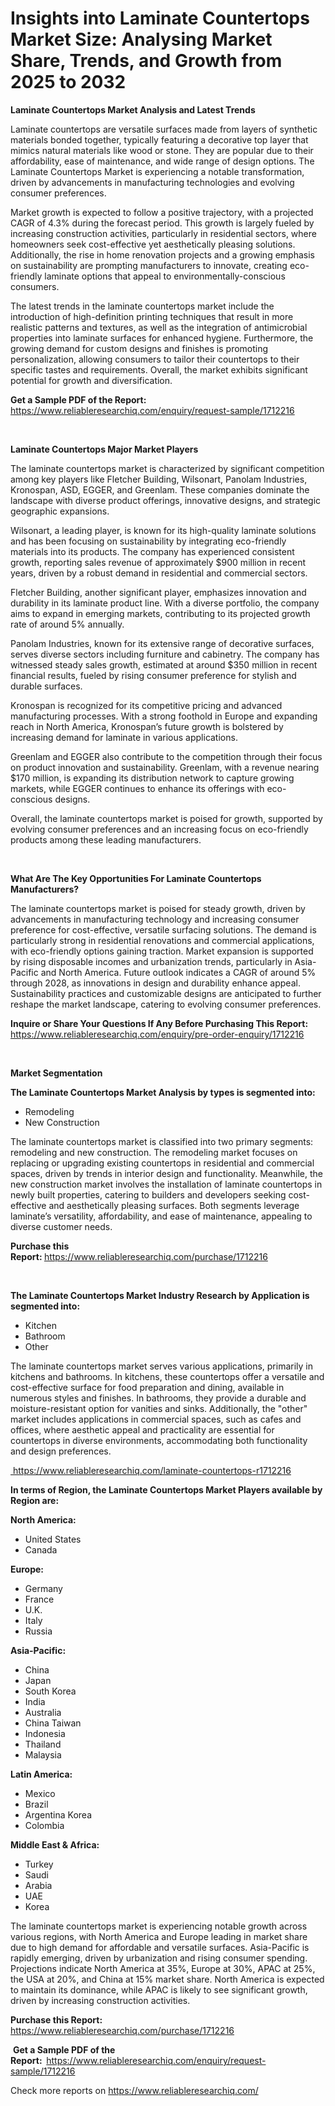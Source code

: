 <p><h1>Insights into Laminate Countertops Market Size: Analysing Market Share, Trends, and Growth from 2025 to 2032</h1></p><p><strong>Laminate Countertops Market Analysis and Latest Trends</strong></p>
<p><p>Laminate countertops are versatile surfaces made from layers of synthetic materials bonded together, typically featuring a decorative top layer that mimics natural materials like wood or stone. They are popular due to their affordability, ease of maintenance, and wide range of design options. The Laminate Countertops Market is experiencing a notable transformation, driven by advancements in manufacturing technologies and evolving consumer preferences.</p><p>Market growth is expected to follow a positive trajectory, with a projected CAGR of 4.3% during the forecast period. This growth is largely fueled by increasing construction activities, particularly in residential sectors, where homeowners seek cost-effective yet aesthetically pleasing solutions. Additionally, the rise in home renovation projects and a growing emphasis on sustainability are prompting manufacturers to innovate, creating eco-friendly laminate options that appeal to environmentally-conscious consumers.</p><p>The latest trends in the laminate countertops market include the introduction of high-definition printing techniques that result in more realistic patterns and textures, as well as the integration of antimicrobial properties into laminate surfaces for enhanced hygiene. Furthermore, the growing demand for custom designs and finishes is promoting personalization, allowing consumers to tailor their countertops to their specific tastes and requirements. Overall, the market exhibits significant potential for growth and diversification.</p></p>
<p><strong>Get a Sample PDF of the Report:&nbsp;</strong> <a href="https://www.reliableresearchiq.com/enquiry/request-sample/1712216?utm_campaign=2276&utm_medium=2&utm_source=Github&utm_content=ia&utm_term=28032025&utm_id=laminate-countertops">https://www.reliableresearchiq.com/enquiry/request-sample/1712216</a></p>
<p>&nbsp;</p>
<p><strong>Laminate Countertops Major Market Players</strong></p>
<p><p>The laminate countertops market is characterized by significant competition among key players like Fletcher Building, Wilsonart, Panolam Industries, Kronospan, ASD, EGGER, and Greenlam. These companies dominate the landscape with diverse product offerings, innovative designs, and strategic geographic expansions.</p><p>Wilsonart, a leading player, is known for its high-quality laminate solutions and has been focusing on sustainability by integrating eco-friendly materials into its products. The company has experienced consistent growth, reporting sales revenue of approximately $900 million in recent years, driven by a robust demand in residential and commercial sectors.</p><p>Fletcher Building, another significant player, emphasizes innovation and durability in its laminate product line. With a diverse portfolio, the company aims to expand in emerging markets, contributing to its projected growth rate of around 5% annually.</p><p>Panolam Industries, known for its extensive range of decorative surfaces, serves diverse sectors including furniture and cabinetry. The company has witnessed steady sales growth, estimated at around $350 million in recent financial results, fueled by rising consumer preference for stylish and durable surfaces.</p><p>Kronospan is recognized for its competitive pricing and advanced manufacturing processes. With a strong foothold in Europe and expanding reach in North America, Kronospan’s future growth is bolstered by increasing demand for laminate in various applications.</p><p>Greenlam and EGGER also contribute to the competition through their focus on product innovation and sustainability. Greenlam, with a revenue nearing $170 million, is expanding its distribution network to capture growing markets, while EGGER continues to enhance its offerings with eco-conscious designs.</p><p>Overall, the laminate countertops market is poised for growth, supported by evolving consumer preferences and an increasing focus on eco-friendly products among these leading manufacturers.</p></p>
<p>&nbsp;</p>
<p><strong>What Are The Key Opportunities For Laminate Countertops Manufacturers?</strong></p>
<p><p>The laminate countertops market is poised for steady growth, driven by advancements in manufacturing technology and increasing consumer preference for cost-effective, versatile surfacing solutions. The demand is particularly strong in residential renovations and commercial applications, with eco-friendly options gaining traction. Market expansion is supported by rising disposable incomes and urbanization trends, particularly in Asia-Pacific and North America. Future outlook indicates a CAGR of around 5% through 2028, as innovations in design and durability enhance appeal. Sustainability practices and customizable designs are anticipated to further reshape the market landscape, catering to evolving consumer preferences.</p></p>
<p><strong>Inquire or Share Your Questions If Any Before Purchasing This Report:</strong> <a href="https://www.reliableresearchiq.com/enquiry/pre-order-enquiry/1712216?utm_campaign=2276&utm_medium=2&utm_source=Github&utm_content=ia&utm_term=28032025&utm_id=laminate-countertops">https://www.reliableresearchiq.com/enquiry/pre-order-enquiry/1712216</a></p>
<p>&nbsp;</p>
<p><strong>Market Segmentation</strong></p>
<p><strong>The Laminate Countertops Market Analysis by types is segmented into:</strong></p>
<p><ul><li>Remodeling</li><li>New Construction</li></ul></p>
<p><p>The laminate countertops market is classified into two primary segments: remodeling and new construction. The remodeling market focuses on replacing or upgrading existing countertops in residential and commercial spaces, driven by trends in interior design and functionality. Meanwhile, the new construction market involves the installation of laminate countertops in newly built properties, catering to builders and developers seeking cost-effective and aesthetically pleasing surfaces. Both segments leverage laminate’s versatility, affordability, and ease of maintenance, appealing to diverse customer needs.</p></p>
<p><strong>Purchase this Report:&nbsp;</strong><a href="https://www.reliableresearchiq.com/purchase/1712216?utm_campaign=2276&utm_medium=2&utm_source=Github&utm_content=ia&utm_term=28032025&utm_id=laminate-countertops">https://www.reliableresearchiq.com/purchase/1712216</a></p>
<p>&nbsp;</p>
<p><strong>The Laminate Countertops Market Industry Research by Application is segmented into:</strong></p>
<p><ul><li>Kitchen</li><li>Bathroom</li><li>Other</li></ul></p>
<p><p>The laminate countertops market serves various applications, primarily in kitchens and bathrooms. In kitchens, these countertops offer a versatile and cost-effective surface for food preparation and dining, available in numerous styles and finishes. In bathrooms, they provide a durable and moisture-resistant option for vanities and sinks. Additionally, the "other" market includes applications in commercial spaces, such as cafes and offices, where aesthetic appeal and practicality are essential for countertops in diverse environments, accommodating both functionality and design preferences.</p></p>
<p><a href="https://www.reliableresearchiq.com/laminate-countertops-r1712216?utm_campaign=2276&utm_medium=2&utm_source=Github&utm_content=ia&utm_term=28032025&utm_id=laminate-countertops">&nbsp;https://www.reliableresearchiq.com/laminate-countertops-r1712216</a></p>
<p><strong>In terms of Region, the Laminate Countertops Market Players available by Region are:</strong></p>
<p>
    <p> <strong> North America: </strong>
        <ul>
            <li>United States</li>
            <li>Canada</li>
        </ul>
        </p> 
    <p> <strong> Europe: </strong>
        <ul>
            <li>Germany</li>
            <li>France</li>
            <li>U.K.</li>
            <li>Italy</li>
            <li>Russia</li>
        </ul>
        </p> 
    <p> <strong> Asia-Pacific: </strong>
        <ul>
            <li>China</li>
            <li>Japan</li>
            <li>South Korea</li>
            <li>India</li>
            <li>Australia</li>
            <li>China Taiwan</li>
            <li>Indonesia</li>
            <li>Thailand</li>
            <li>Malaysia</li>
        </ul>
        </p> 
    <p> <strong> Latin America: </strong>
        <ul>
            <li>Mexico</li>
            <li>Brazil</li>
            <li>Argentina Korea</li>
            <li>Colombia</li>
        </ul>
        </p> 
    <p> <strong> Middle East & Africa: </strong>
        <ul>
            <li>Turkey</li>
            <li>Saudi</li>
            <li>Arabia</li>
            <li>UAE</li>
            <li>Korea</li>
        </ul>
    </p>
    </p>
<p><p>The laminate countertops market is experiencing notable growth across various regions, with North America and Europe leading in market share due to high demand for affordable and versatile surfaces. Asia-Pacific is rapidly emerging, driven by urbanization and rising consumer spending. Projections indicate North America at 35%, Europe at 30%, APAC at 25%, the USA at 20%, and China at 15% market share. North America is expected to maintain its dominance, while APAC is likely to see significant growth, driven by increasing construction activities.</p></p>
<p><strong>Purchase this Report: </strong><a href="https://www.reliableresearchiq.com/purchase/1712216?utm_campaign=2276&utm_medium=2&utm_source=Github&utm_content=ia&utm_term=28032025&utm_id=laminate-countertops">https://www.reliableresearchiq.com/purchase/1712216</a></p>
<p>&nbsp;<strong>Get a Sample PDF of the Report:&nbsp;&nbsp;</strong><a href="https://www.reliableresearchiq.com/enquiry/request-sample/1712216?utm_campaign=2276&utm_medium=2&utm_source=Github&utm_content=ia&utm_term=28032025&utm_id=laminate-countertops">https://www.reliableresearchiq.com/enquiry/request-sample/1712216</a></p>
<p><strong></strong></p>
<p>Check more reports on <a href="https://www.reliableresearchiq.com/?utm_campaign=2276&utm_medium=2&utm_source=Github&utm_content=ia&utm_term=28032025&utm_id=laminate-countertops">https://www.reliableresearchiq.com/</a></p>